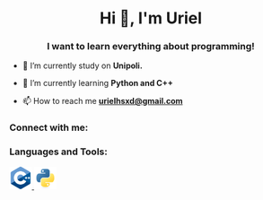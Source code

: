 <h1 align="center">Hi 👋, I'm Uriel</h1>
<h3 align="center">I want to learn everything about programming!</h3>

- 🔭 I’m currently study on **Unipoli.**

- 🌱 I’m currently learning **Python and C++**

- 📫 How to reach me **urielhsxd@gmail.com**

<h3 align="left">Connect with me:</h3>
<p align="left">
</p>

<h3 align="left">Languages and Tools:</h3>
<p align="left"> <a href="https://www.w3schools.com/cpp/" target="_blank" rel="noreferrer"> <img src="https://raw.githubusercontent.com/devicons/devicon/master/icons/cplusplus/cplusplus-original.svg" alt="cplusplus" width="40" height="40"/> </a> <a href="https://www.python.org" target="_blank" rel="noreferrer"> <img src="https://raw.githubusercontent.com/devicons/devicon/master/icons/python/python-original.svg" alt="python" width="40" height="40"/> </a> </p>
